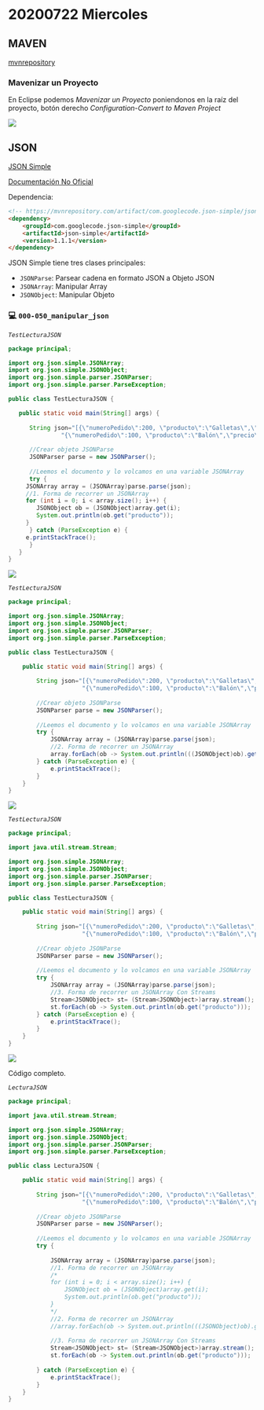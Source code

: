 # 20200722 Miercoles

## MAVEN

[mvnrepository](https://mvnrepository.com/)

### Mavenizar un Proyecto

En Eclipse podemos *Mavenizar un Proyecto* poniendonos en la raíz del proyecto, botón derecho *Configuration-Convert to Maven Project*

<img src="images/20200722-01.png">

## JSON

[JSON Simple](https://code.google.com/archive/p/json-simple/)

[Documentación No Oficial](https://javadoc.io/doc/com.googlecode.json-simple/json-simple/latest/index.html)

Dependencia:

```html
<!-- https://mvnrepository.com/artifact/com.googlecode.json-simple/json-simple -->
<dependency>
    <groupId>com.googlecode.json-simple</groupId>
    <artifactId>json-simple</artifactId>
    <version>1.1.1</version>
</dependency>
```

JSON Simple tiene tres clases principales:

* `JSONParse`: Parsear cadena en formato JSON a Objeto JSON
* `JSONArray`: Manipular Array
* `JSONObject`: Manipular Objeto

### :computer: `000-050_manipular_json`

*`TestLecturaJSON`*

```java
package principal;

import org.json.simple.JSONArray;
import org.json.simple.JSONObject;
import org.json.simple.parser.JSONParser;
import org.json.simple.parser.ParseException;

public class TestLecturaJSON {

   public static void main(String[] args) {
		
      String json="[{\"numeroPedido\":200, \"producto\":\"Galletas\",\"precio\":20.5}," + 
  	           "{\"numeroPedido\":100, \"producto\":\"Balón\",\"precio\":2.2}]";
		
      //Crear objeto JSONParse
      JSONParser parse = new JSONParser();
		
      //Leemos el documento y lo volcamos en una variable JSONArray
      try {
	 JSONArray array = (JSONArray)parse.parse(json);
	 //1. Forma de recorrer un JSONArray
	 for (int i = 0; i < array.size(); i++) {
	    JSONObject ob = (JSONObject)array.get(i);
	    System.out.println(ob.get("producto"));
	 }
      } catch (ParseException e) {
	 e.printStackTrace();
      }
   }
}
```

<img src="images/20200722-02.png">

*`TestLecturaJSON`*

```java
package principal;

import org.json.simple.JSONArray;
import org.json.simple.JSONObject;
import org.json.simple.parser.JSONParser;
import org.json.simple.parser.ParseException;

public class TestLecturaJSON {

	public static void main(String[] args) {
		
		String json="[{\"numeroPedido\":200, \"producto\":\"Galletas\",\"precio\":20.5}," + 
				     "{\"numeroPedido\":100, \"producto\":\"Balón\",\"precio\":2.2}]";
		
		//Crear objeto JSONParse
		JSONParser parse = new JSONParser();
		
		//Leemos el documento y lo volcamos en una variable JSONArray
		try {
			JSONArray array = (JSONArray)parse.parse(json);
			//2. Forma de recorrer un JSONArray
			array.forEach(ob -> System.out.println(((JSONObject)ob).get("producto")));
		} catch (ParseException e) {
			e.printStackTrace();
		}
	}
}
```

<img src="images/20200722-03.png">

*`TestLecturaJSON`*

```java
package principal;

import java.util.stream.Stream;

import org.json.simple.JSONArray;
import org.json.simple.JSONObject;
import org.json.simple.parser.JSONParser;
import org.json.simple.parser.ParseException;

public class TestLecturaJSON {

	public static void main(String[] args) {
		
		String json="[{\"numeroPedido\":200, \"producto\":\"Galletas\",\"precio\":20.5}," + 
				     "{\"numeroPedido\":100, \"producto\":\"Balón\",\"precio\":2.2}]";
		
		//Crear objeto JSONParse
		JSONParser parse = new JSONParser();
		
		//Leemos el documento y lo volcamos en una variable JSONArray
		try {
			JSONArray array = (JSONArray)parse.parse(json);
			//3. Forma de recorrer un JSONArray Con Streams
			Stream<JSONObject> st= (Stream<JSONObject>)array.stream();
			st.forEach(ob -> System.out.println(ob.get("producto")));
		} catch (ParseException e) {
			e.printStackTrace();
		}
	}
}
```

<img src="images/20200722-04.png">

Código completo.

*`LecturaJSON`*

```java
package principal;

import java.util.stream.Stream;

import org.json.simple.JSONArray;
import org.json.simple.JSONObject;
import org.json.simple.parser.JSONParser;
import org.json.simple.parser.ParseException;

public class LecturaJSON {

	public static void main(String[] args) {
		
		String json="[{\"numeroPedido\":200, \"producto\":\"Galletas\",\"precio\":20.5}," + 
				     "{\"numeroPedido\":100, \"producto\":\"Balón\",\"precio\":2.2}]";
		
		//Crear objeto JSONParse
		JSONParser parse = new JSONParser();
		
		//Leemos el documento y lo volcamos en una variable JSONArray
		try {
			
			JSONArray array = (JSONArray)parse.parse(json);
			//1. Forma de recorrer un JSONArray
			/*
			for (int i = 0; i < array.size(); i++) {
				JSONObject ob = (JSONObject)array.get(i);
				System.out.println(ob.get("producto"));
			}
			*/
			//2. Forma de recorrer un JSONArray
			//array.forEach(ob -> System.out.println(((JSONObject)ob).get("producto")));
			
			//3. Forma de recorrer un JSONArray Con Streams
			Stream<JSONObject> st= (Stream<JSONObject>)array.stream();
			st.forEach(ob -> System.out.println(ob.get("producto")));
		
		} catch (ParseException e) {
			e.printStackTrace();
		}
	}
}
```

